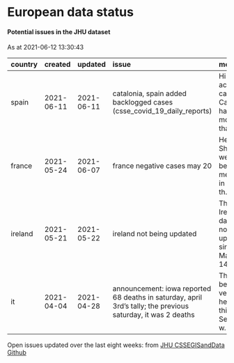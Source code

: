 European data status
================

#### Potential issues in the JHU dataset

As at 2021-06-12 13:30:43

| country | created    | updated    | issue                                                                                                        | message                                             | url                                                      |
| :------ | :--------- | :--------- | :----------------------------------------------------------------------------------------------------------- | :-------------------------------------------------- | :------------------------------------------------------- |
| spain   | 2021-06-11 | 2021-06-11 | catalonia, spain added backlogged cases (csse\_covid\_19\_daily\_reports)                                    | Hi all, active cases in Catalonia have more than …  | <https://github.com/CSSEGISandData/COVID-19/issues/4219> |
| france  | 2021-05-24 | 2021-06-07 | france negative cases may 20                                                                                 | Hello all, Shortly, we will be merging in a PR th…  | <https://github.com/CSSEGISandData/COVID-19/issues/4125> |
| ireland | 2021-05-21 | 2021-05-22 | ireland not being updated                                                                                    | The Ireland data are not updated since May 14…      | <https://github.com/CSSEGISandData/COVID-19/issues/4112> |
| it      | 2021-04-04 | 2021-04-28 | announcement: iowa reported 68 deaths in saturday, april 3rd’s tally; the previous saturday, it was 2 deaths | This has been verified here in this Data Set, as w… | <https://github.com/CSSEGISandData/COVID-19/issues/3919> |

Open issues updated over the last eight weeks: from [JHU CSSEGISandData
Github](https://github.com/CSSEGISandData/COVID-19/)
